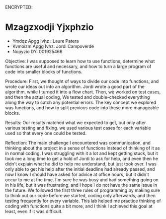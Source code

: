 ENCRYPTED:
# Mzagzxodji Yjxphzio

* Ymdqz Apgg Ivhz  : Laure Patera
* Kvmoizm Apgg Ivhz: Jordi Campoverde
* Nopyzio DY: 001925466

Objective:
I was supposed to learn how to use functions, determine what functions are useful and necessary, and how to turn a large program of code into smaller blocks of functions.

Procedure:
First, we thought of ways to divide our code into functions, and wrote our ideas out into an algorithm. Jordi wrote a good part of the algorithm, while I turned it into a flow chart. Then, we worked on test cases, and then the actual coding, We tested and double-checked everything along the way to catch any potential errors. The key concept we explored was functions, and how to split previous code into these more manageable blocks.

Results:
Our results matched what we expected to get, but only after various testing and fixing. we used various test cases for each variable used so that every one could be tested.

Reflection:
The main challenge I encountered was communication, and thinking about the project in a sense of functions instead of thinking of it as in normal coding. I was struggling with it a lot and kept getting stuck, but it took me a long time to get a hold of Jordi to ask for help, and even then he didn't explain what he did to help me understand, but just took over. I was only able to get his help after the initial deadline had already passed, and now I know I should have asked for advice at office hours, but it didn't occur to me at the time. I'm sure he was busy and had something going on in his life, but it was frustrating, and I hope I do not have the same issue in the future. We followed the first three rules of programming by making sure to think out our code before we started, coding only afterwards, and then testing frequently for every variable. This lab helped me practice thinking of coding with functions quite a bit more, and I think I achieved this goal at least, even if it was difficult.



